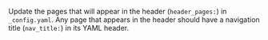 Update the pages that will appear in the header (`header_pages:`) in `_config.yaml`. Any page that appears in the header should have a navigation title (`nav_title:`) in its YAML header.